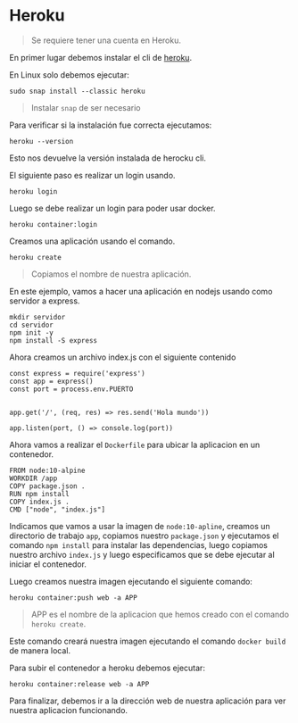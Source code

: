 # Heroku

> Se requiere tener una cuenta en Heroku. 

En primer lugar debemos instalar el cli de [heroku](https://devcenter.heroku.com/articles/heroku-cli#download-and-install).

En Linux solo debemos ejecutar:

```shell
sudo snap install --classic heroku
```

> Instalar `snap` de ser necesario 

Para verificar si la instalación fue correcta ejecutamos: 

```
heroku --version
```

Esto nos devuelve la versión instalada de herocku cli.

El siguiente paso es realizar un login usando.

```
heroku login
```

Luego se debe realizar un login para poder usar docker.

```
heroku container:login
```

Creamos una aplicación usando el comando.

```
heroku create
```

> Copiamos el nombre de nuestra aplicación.

En este ejemplo, vamos a hacer una aplicación en nodejs usando como servidor a express.

```
mkdir servidor
cd servidor
npm init -y
npm install -S express
```

Ahora creamos un archivo index.js con el siguiente contenido

```
const express = require('express')
const app = express()
const port = process.env.PUERTO


app.get('/', (req, res) => res.send('Hola mundo'))

app.listen(port, () => console.log(port))
```

Ahora vamos a realizar el `Dockerfile` para ubicar la aplicacion en un contenedor.

```
FROM node:10-alpine
WORKDIR /app
COPY package.json .
RUN npm install
COPY index.js .
CMD ["node", "index.js"]
```

Indicamos que vamos a usar la imagen de `node:10-apline`, creamos un directorio de trabajo `app`, copiamos nuestro `package.json` y ejecutamos el comando `npm install` para instalar las dependencias, luego copiamos nuestro archivo `index.js` y luego especificamos que se debe ejecutar al iniciar el contenedor.

Luego creamos nuestra imagen ejecutando el siguiente comando:

```
heroku container:push web -a APP
```
> APP es el nombre de la aplicacion que hemos creado con el comando `heroku create`.

Este comando creará nuestra imagen ejecutando el comando `docker build` de manera local. 

Para subir el contenedor a heroku debemos ejecutar:

```
heroku container:release web -a APP
```

Para finalizar, debemos ir a la dirección web de nuestra aplicación para ver nuestra aplicacion funcionando.


